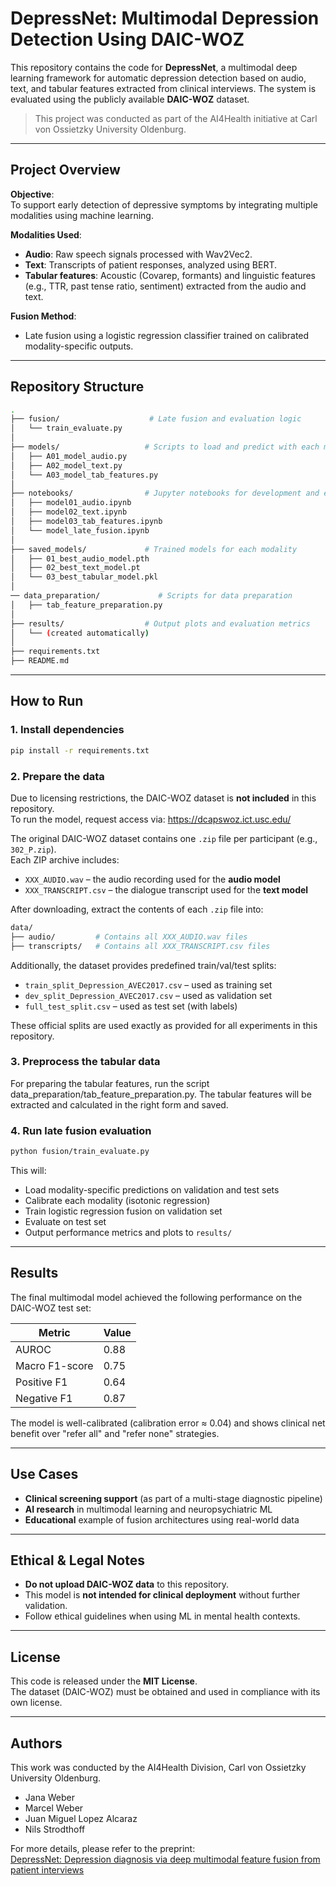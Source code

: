 # DepressNet: Multimodal Depression Detection Using DAIC-WOZ

This repository contains the code for **DepressNet**, a multimodal deep learning framework for automatic depression detection based on audio, text, and tabular features extracted from clinical interviews. The system is evaluated using the publicly available **DAIC-WOZ** dataset.

> This project was conducted as part of the AI4Health initiative at Carl von Ossietzky University Oldenburg.

---

## Project Overview

**Objective**:  
To support early detection of depressive symptoms by integrating multiple modalities using machine learning.

**Modalities Used**:

- **Audio**: Raw speech signals processed with Wav2Vec2.
- **Text**: Transcripts of patient responses, analyzed using BERT.
- **Tabular features**: Acoustic (Covarep, formants) and linguistic features (e.g., TTR, past tense ratio, sentiment) extracted from the audio and text.

**Fusion Method**:

- Late fusion using a logistic regression classifier trained on calibrated modality-specific outputs.

---

## Repository Structure

```bash
.
├── fusion/                    # Late fusion and evaluation logic
│   └── train_evaluate.py
│
├── models/                   # Scripts to load and predict with each modality
│   ├── A01_model_audio.py
│   ├── A02_model_text.py
│   └── A03_model_tab_features.py
│
├── notebooks/                # Jupyter notebooks for development and exploration
│   ├── model01_audio.ipynb
│   ├── model02_text.ipynb
│   ├── model03_tab_features.ipynb
│   └── model_late_fusion.ipynb
│
├── saved_models/             # Trained models for each modality
│   ├── 01_best_audio_model.pth
│   ├── 02_best_text_model.pt
│   └── 03_best_tabular_model.pkl
│
── data_preparation/             # Scripts for data preparation
│   ├── tab_feature_preparation.py
│
├── results/                  # Output plots and evaluation metrics
│   └── (created automatically)
│
├── requirements.txt
├── README.md
```

---

## How to Run

### 1. Install dependencies

```bash
pip install -r requirements.txt
```

### 2. Prepare the data

Due to licensing restrictions, the DAIC-WOZ dataset is **not included** in this repository.  
To run the model, request access via: https://dcapswoz.ict.usc.edu/

The original DAIC-WOZ dataset contains one `.zip` file per participant (e.g., `302_P.zip`).  
Each ZIP archive includes:

- `XXX_AUDIO.wav` – the audio recording used for the **audio model**
- `XXX_TRANSCRIPT.csv` – the dialogue transcript used for the **text model**

After downloading, extract the contents of each `.zip` file into:

```bash
data/
├── audio/         # Contains all XXX_AUDIO.wav files
├── transcripts/   # Contains all XXX_TRANSCRIPT.csv files
```

Additionally, the dataset provides predefined train/val/test splits:

- `train_split_Depression_AVEC2017.csv` – used as training set
- `dev_split_Depression_AVEC2017.csv` – used as validation set
- `full_test_split.csv` – used as test set (with labels)

These official splits are used exactly as provided for all experiments in this repository.

### 3. Preprocess the tabular data

For preparing the tabular features, run the script data_preparation/tab_feature_preparation.py. The tabular features will be extracted and calculated in the right form and saved.

### 4. Run late fusion evaluation

```bash
python fusion/train_evaluate.py
```

This will:

- Load modality-specific predictions on validation and test sets
- Calibrate each modality (isotonic regression)
- Train logistic regression fusion on validation set
- Evaluate on test set
- Output performance metrics and plots to `results/`

---

## Results

The final multimodal model achieved the following performance on the DAIC-WOZ test set:

| Metric         | Value |
|----------------|-------|
| AUROC          | 0.88  |
| Macro F1-score | 0.75  |
| Positive F1    | 0.64  |
| Negative F1    | 0.87  |

The model is well-calibrated (calibration error ≈ 0.04) and shows clinical net benefit over "refer all" and "refer none" strategies.

---

## Use Cases

- **Clinical screening support** (as part of a multi-stage diagnostic pipeline)
- **AI research** in multimodal learning and neuropsychiatric ML
- **Educational** example of fusion architectures using real-world data

---

##  Ethical & Legal Notes

- **Do not upload DAIC-WOZ data** to this repository.
- This model is **not intended for clinical deployment** without further validation.
- Follow ethical guidelines when using ML in mental health contexts.

---

## License

This code is released under the **MIT License**.  
The dataset (DAIC-WOZ) must be obtained and used in compliance with its own license.

---

## Authors

This work was conducted by the AI4Health Division, Carl von Ossietzky University Oldenburg.

- Jana Weber
- Marcel Weber
- Juan Miguel Lopez Alcaraz
- Nils Strodthoff

For more details, please refer to the preprint:  
[DepressNet: Depression diagnosis via deep multimodal feature fusion from patient interviews](https://github.com/AI4HealthUOL/DepressNet)